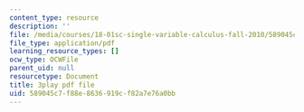 ```yaml
---
content_type: resource
description: ''
file: /media/courses/18-01sc-single-variable-calculus-fall-2010/589045c7f88e8636919cf82a7e76a0bb_BSAA0akmPEU.pdf
file_type: application/pdf
learning_resource_types: []
ocw_type: OCWFile
parent_uid: null
resourcetype: Document
title: 3play pdf file
uid: 589045c7-f88e-8636-919c-f82a7e76a0bb
---
```

